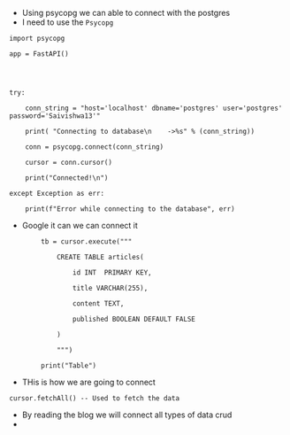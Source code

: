 - Using psycopg we can able to connect with the postgres
- I need to use the ``Psycopg``
```
import psycopg

app = FastAPI()

  
  

try:

    conn_string = "host='localhost' dbname='postgres' user='postgres' password='Saivishwa13'"

    print( "Connecting to database\n    ->%s" % (conn_string))

    conn = psycopg.connect(conn_string)

    cursor = conn.cursor()

    print("Connected!\n")

except Exception as err:

    print(f"Error while connecting to the database", err)
```

- Google it can we can connect it
```
        tb = cursor.execute("""

            CREATE TABLE articles(

                id INT  PRIMARY KEY,

                title VARCHAR(255),

                content TEXT,

                published BOOLEAN DEFAULT FALSE                  

            )

            """)

        print("Table")
```

- THis is how we are going to connect
```
cursor.fetchAll() -- Used to fetch the data
```
- By reading the blog we will connect all types of data crud
- 